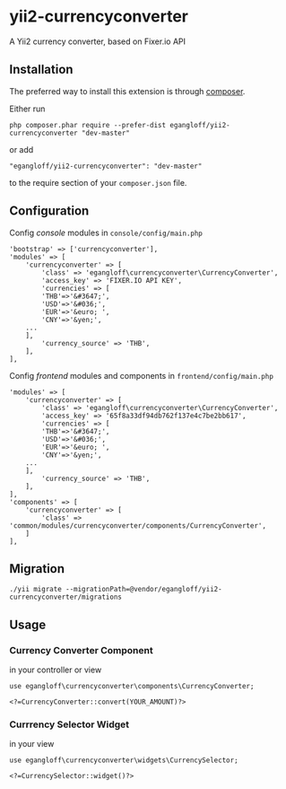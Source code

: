 # yii2-currencyconverter

A Yii2 currency converter, based on Fixer.io API 

## Installation

The preferred way to install this extension is through [composer](http://getcomposer.org/download/).

Either run

```
php composer.phar require --prefer-dist egangloff/yii2-currencyconverter "dev-master"
```

or add

```
"egangloff/yii2-currencyconverter": "dev-master"
```

to the require section of your `composer.json` file.

## Configuration

Config *console* modules in `console/config/main.php`

```
'bootstrap' => ['currencyconverter'],
'modules' => [
    'currencyconverter' => [
        'class' => 'egangloff\currencyconverter\CurrencyConverter',
        'access_key' => 'FIXER.IO API KEY',
        'currencies' => [
		'THB'=>'&#3647;', 
		'USD'=>'&#036;', 
		'EUR'=>'&euro; ',
		'CNY'=>'&yen;',
    ...
	],
        'currency_source' => 'THB',
    ],
],
```

Config *frontend* modules and components in `frontend/config/main.php`

```
'modules' => [
    'currencyconverter' => [
        'class' => 'egangloff\currencyconverter\CurrencyConverter',
        'access_key' => '65f8a33df94db762f137e4c7be2bb617',
        'currencies' => [
		'THB'=>'&#3647;', 
		'USD'=>'&#036;', 
		'EUR'=>'&euro; ',
		'CNY'=>'&yen;',
    ...
	],
        'currency_source' => 'THB',
    ],
],
'components' => [
    'currencyconverter' => [
        'class' =>  'common/modules/currencyconverter/components/CurrencyConverter',
    ]
],
```

## Migration

```
./yii migrate --migrationPath=@vendor/egangloff/yii2-currencyconverter/migrations
```

## Usage

### Currency Converter Component

in your controller or view

```
use egangloff\currencyconverter\components\CurrencyConverter;

<?=CurrencyConverter::convert(YOUR_AMOUNT)?>

```

### Currrency Selector Widget

in your view

```
use egangloff\currencyconverter\widgets\CurrencySelector;

<?=CurrencySelector::widget()?>

```
